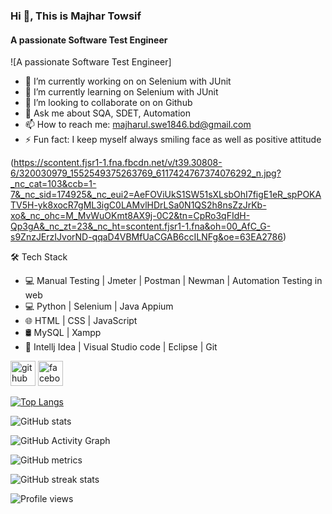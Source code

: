 ### Hi 👋, This is Majhar Towsif
#### A passionate Software Test Engineer
![A passionate Software Test Engineer]

- 🔭 I’m currently working on  on Selenium with JUnit 
- 🌱 I’m currently learning on Selenium with JUnit 
- 👯 I’m looking to collaborate on on Github 
- 💬 Ask me about SQA, SDET, Automation 
- 📫 How to reach me: majharul.swe1846.bd@gmail.com 
- ⚡ Fun fact: I keep myself always smiling face as well as positive attitude 

(https://scontent.fjsr1-1.fna.fbcdn.net/v/t39.30808-6/320030979_1552549375263769_6117424767374076292_n.jpg?_nc_cat=103&ccb=1-7&_nc_sid=174925&_nc_eui2=AeFOViUkS1SW51sXLsbOhI7figE1eR_spPOKATV5H-yk8xocR7gML3igC0LAMvlHDrLSa0N1QS2h8nsZzJrKb-xo&_nc_ohc=M_MvWuOKmt8AX9j-0C2&tn=CpRo3qFIdH-Qp3gA&_nc_zt=23&_nc_ht=scontent.fjsr1-1.fna&oh=00_AfC_G-s9ZnzJErzIJvorND-qqaD4VBMfUaCGAB6ccILNFg&oe=63EA2786)


 🛠 Tech Stack 
 - 💻  Manual Testing | Jmeter | Postman | Newman | Automation Testing in web 
 - 💻  Python | Selenium | Java  Appium 
 - 🌐  HTML | CSS | JavaScript 
 - 🛢  MySQL | Xampp 
 - 🔧 Intellj Idea | Visual Studio code | Eclipse | Git  


[<img src='https://cdn.jsdelivr.net/npm/simple-icons@3.0.1/icons/github.svg' alt='github' height='40'>](https://github.com/Majhar-98)  [<img src='https://cdn.jsdelivr.net/npm/simple-icons@3.0.1/icons/facebook.svg' alt='facebook' height='40'>](https://www.facebook.com/https://web.facebook.com/towsif.sumon/)  

[![Top Langs](https://github-readme-stats.vercel.app/api/top-langs/?username=Majhar-98)](https://github.com/anuraghazra/github-readme-stats)

![GitHub stats](https://github-readme-stats.vercel.app/api?username=Majhar-98&show_icons=true&count_private=true)  

![GitHub Activity Graph](https://activity-graph.herokuapp.com/graph?username=Majhar-98)  

![GitHub metrics](https://metrics.lecoq.io/Majhar-98)  

![GitHub streak stats](https://streak-stats.demolab.com/?user=Majhar-98)  

![Profile views](https://gpvc.arturio.dev/Majhar-98)  
